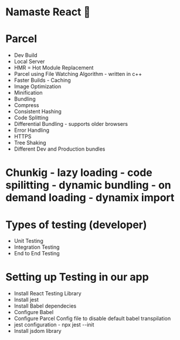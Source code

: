 # Namaste React 🚀

# Parcel

- Dev Build
- Local Server
- HMR = Hot Module Replacement
- Parcel using File Watching Algorithm - written in c++
- Faster Builds - Caching
- Image Optimization
- Minification
- Bundling
- Compress
- Consistent Hashing
- Code Splitting
- Differential Bundling - supports older browsers
- Error Handling
- HTTPS
- Tree Shaking
- Different Dev and Production bundles

# Chunkig - lazy loading - code spilitting - dynamic bundling - on demand loading - dynamix import

# Types of testing (developer)

- Unit Testing
- Integration Testing
- End to End Testing

# Setting up Testing in our app

- Install React Testing Library
- Install jest
- Install Babel dependecies
- Configure Babel
- Configure Parcel Config file to disable default babel transpilation
- jest configuration - npx jest --init
- Install jsdom library
